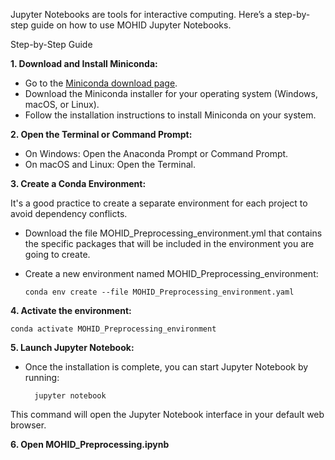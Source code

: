 Jupyter Notebooks are tools for interactive computing. Here’s a step-by-step guide on how to use MOHID Jupyter Notebooks.

Step-by-Step Guide

**1. Download and Install Miniconda:**

- Go to the [Miniconda download page](https://docs.anaconda.com/miniconda/install/).
- Download the Miniconda installer for your operating system (Windows, macOS, or Linux).
- Follow the installation instructions to install Miniconda on your system.

**2. Open the Terminal or Command Prompt:**

- On Windows: Open the Anaconda Prompt or Command Prompt.
- On macOS and Linux: Open the Terminal.

**3. Create a Conda Environment:**

It's a good practice to create a separate environment for each project to avoid dependency conflicts.

- Download the file MOHID_Preprocessing_environment.yml that contains the specific packages that will be included in the environment you are going to create.
- Create a new environment named MOHID_Preprocessing_environment:

      conda env create --file MOHID_Preprocessing_environment.yaml
  
**4. Activate the environment:**

    conda activate MOHID_Preprocessing_environment

**5. Launch Jupyter Notebook:**

- Once the installation is complete, you can start Jupyter Notebook by running:

        jupyter notebook

This command will open the Jupyter Notebook interface in your default web browser.

**6. Open MOHID_Preprocessing.ipynb**
